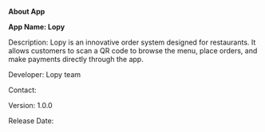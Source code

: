 **About App**

**App Name: Lopy**

Description: Lopy is an innovative order system designed for restaurants. It allows customers to scan a QR code to browse the menu, place orders, and make payments directly through the app.

Developer: Lopy team

Contact: 

Version: 1.0.0

Release Date: 